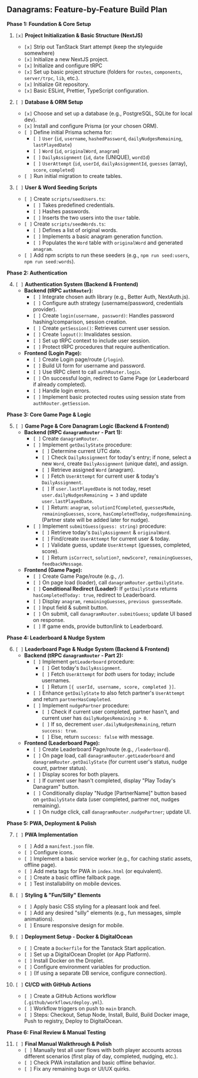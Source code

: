## Danagrams: Feature-by-Feature Build Plan

**Phase 1: Foundation & Core Setup**

1.  `[x]` **Project Initialization & Basic Structure (NextJS)**

    - `[x]` Strip out TanStack Start attempt (keep the styleguide somewhere)
    - `[x]` Initialize a new NextJS project.
    - `[x]` Initialize and configure tRPC
    - `[x]` Set up basic project structure (folders for `routes`, `components`, `server/trpc`, `lib`, etc.).
    - `[x]` Initialize Git repository.
    - `[x]` Basic ESLint, Prettier, TypeScript configuration.

2.  `[ ]` **Database & ORM Setup**

    - `[x]` Choose and set up a database (e.g., PostgreSQL, SQLite for local dev).
    - `[x]` Install and configure Prisma (or your chosen ORM).
    - `[ ]` Define initial Prisma schema for:
      - `[ ]` `User` (`id`, `username`, `hashedPassword`, `dailyNudgesRemaining`, `lastPlayedDate`)
      - `[ ]` `Word` (`id`, `originalWord`, `anagram`)
      - `[ ]` `DailyAssignment` (`id`, `date` (UNIQUE), `wordId`)
      - `[ ]` `UserAttempt` (`id`, `userId`, `dailyAssignmentId`, `guesses` (array), `score`, `completed`)
    - `[ ]` Run initial migration to create tables.

3.  `[ ]` **User & Word Seeding Scripts**
    - `[ ]` Create `scripts/seedUsers.ts`:
      - `[ ]` Takes predefined credentials.
      - `[ ]` Hashes passwords.
      - `[ ]` Inserts the two users into the `User` table.
    - `[ ]` Create `scripts/seedWords.ts`:
      - `[ ]` Defines a list of original words.
      - `[ ]` Implements a basic anagram generation function.
      - `[ ]` Populates the `Word` table with `originalWord` and generated `anagram`.
    - `[ ]` Add npm scripts to run these seeders (e.g., `npm run seed:users`, `npm run seed:words`).

**Phase 2: Authentication**

4.  `[ ]` **Authentication System (Backend & Frontend)**
    - **Backend (tRPC `authRouter`):**
      - `[ ]` Integrate chosen auth library (e.g., Better Auth, NextAuth.js).
      - `[ ]` Configure auth strategy (username/password, credentials provider).
      - `[ ]` Create `login(username, password)`: Handles password hashing/comparison, session creation.
      - `[ ]` Create `getSession()`: Retrieves current user session.
      - `[ ]` Create `logout()`: Invalidates session.
      - `[ ]` Set up tRPC context to include user session.
      - `[ ]` Protect tRPC procedures that require authentication.
    - **Frontend (Login Page):**
      - `[ ]` Create Login page/route (`/login`).
      - `[ ]` Build UI form for username and password.
      - `[ ]` Use tRPC client to call `authRouter.login`.
      - `[ ]` On successful login, redirect to Game Page (or Leaderboard if already completed).
      - `[ ]` Handle login errors.
      - `[ ]` Implement basic protected routes using session state from `authRouter.getSession`.

**Phase 3: Core Game Page & Logic**

5.  `[ ]` **Game Page & Core Danagram Logic (Backend & Frontend)**
    - **Backend (tRPC `danagramRouter` - Part 1):**
      - `[ ]` Create `danagramRouter`.
      - `[ ]` Implement `getDailyState` procedure:
        - `[ ]` Determine current UTC date.
        - `[ ]` Check `DailyAssignment` for today's entry; if none, select a new `Word`, create `DailyAssignment` (unique date), and assign.
        - `[ ]` Retrieve assigned `Word` (anagram).
        - `[ ]` Fetch `UserAttempt` for current user & today's `DailyAssignment`.
        - `[ ]` If `user.lastPlayedDate` is not today, reset `user.dailyNudgesRemaining = 3` and update `user.lastPlayedDate`.
        - `[ ]` Return: `anagram`, `solutionIfCompleted`, `guessesMade`, `remainingGuesses`, `score`, `hasCompletedToday`, `nudgesRemaining`. (Partner state will be added later for nudge).
      - `[ ]` Implement `submitGuess(guess: string)` procedure:
        - `[ ]` Retrieve today's `DailyAssignment` & `originalWord`.
        - `[ ]` Find/create `UserAttempt` for current user & today.
        - `[ ]` Validate guess, update `UserAttempt` (guesses, completed, score).
        - `[ ]` Return `isCorrect`, `solution?`, `newScore?`, `remainingGuesses`, `feedbackMessage`.
    - **Frontend (Game Page):**
      - `[ ]` Create Game Page/route (e.g., `/`).
      - `[ ]` On page load (loader), call `danagramRouter.getDailyState`.
      - `[ ]` **Conditional Redirect (Loader):** If `getDailyState` returns `hasCompletedToday: true`, redirect to Leaderboard.
      - `[ ]` Display `anagram`, `remainingGuesses`, `previous guessesMade`.
      - `[ ]` Input field & submit button.
      - `[ ]` On submit, call `danagramRouter.submitGuess`; update UI based on response.
      - `[ ]` If game ends, provide button/link to Leaderboard.

**Phase 4: Leaderboard & Nudge System**

6.  `[ ]` **Leaderboard Page & Nudge System (Backend & Frontend)**
    - **Backend (tRPC `danagramRouter` - Part 2):**
      - `[ ]` Implement `getLeaderboard` procedure:
        - `[ ]` Get today's `DailyAssignment`.
        - `[ ]` Fetch `UserAttempt` for _both_ users for today; include usernames.
        - `[ ]` Return `[{ userId, username, score, completed }]`.
      - `[ ]` Enhance `getDailyState` to also fetch partner's `UserAttempt` and return `partnerHasCompleted`.
      - `[ ]` Implement `nudgePartner` procedure:
        - `[ ]` Check if current user completed, partner hasn't, and current user has `dailyNudgesRemaining > 0`.
        - `[ ]` If so, decrement `user.dailyNudgesRemaining`, return `success: true`.
        - `[ ]` Else, return `success: false` with message.
    - **Frontend (Leaderboard Page):**
      - `[ ]` Create Leaderboard Page/route (e.g., `/leaderboard`).
      - `[ ]` On page load, call `danagramRouter.getLeaderboard` and `danagramRouter.getDailyState` (for current user's status, nudge count, partner status).
      - `[ ]` Display scores for both players.
      - `[ ]` If current user hasn't completed, display "Play Today's Danagram" button.
      - `[ ]` Conditionally display "Nudge [PartnerName]" button based on `getDailyState` data (user completed, partner not, nudges remaining).
      - `[ ]` On nudge click, call `danagramRouter.nudgePartner`; update UI.

**Phase 5: PWA, Deployment & Polish**

7.  `[ ]` **PWA Implementation**

    - `[ ]` Add a `manifest.json` file.
    - `[ ]` Configure icons.
    - `[ ]` Implement a basic service worker (e.g., for caching static assets, offline page).
    - `[ ]` Add meta tags for PWA in `index.html` (or equivalent).
    - `[ ]` Create a basic offline fallback page.
    - `[ ]` Test installability on mobile devices.

8.  `[ ]` **Styling & "Fun/Silly" Elements**

    - `[ ]` Apply basic CSS styling for a pleasant look and feel.
    - `[ ]` Add any desired "silly" elements (e.g., fun messages, simple animations).
    - `[ ]` Ensure responsive design for mobile.

9.  `[ ]` **Deployment Setup - Docker & DigitalOcean**

    - `[ ]` Create a `Dockerfile` for the Tanstack Start application.
    - `[ ]` Set up a DigitalOcean Droplet (or App Platform).
    - `[ ]` Install Docker on the Droplet.
    - `[ ]` Configure environment variables for production.
    - `[ ]` (If using a separate DB service, configure connection).

10. `[ ]` **CI/CD with GitHub Actions**
    - `[ ]` Create a GitHub Actions workflow (`.github/workflows/deploy.yml`).
    - `[ ]` Workflow triggers on push to `main` branch.
    - `[ ]` Steps: Checkout, Setup Node, Install, Build, Build Docker image, Push to registry, Deploy to DigitalOcean.

**Phase 6: Final Review & Manual Testing**

11. `[ ]` **Final Manual Walkthrough & Polish**
    - `[ ]` Manually test all user flows with both player accounts across different scenarios (first play of day, completed, nudging, etc.).
    - `[ ]` Check PWA installation and basic offline behavior.
    - `[ ]` Fix any remaining bugs or UI/UX quirks.
